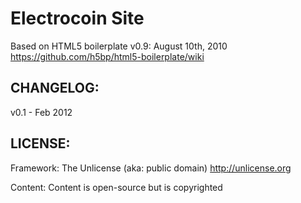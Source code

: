 #  Electrocoin Site
Based on HTML5 boilerplate v0.9: August 10th, 2010
https://github.com/h5bp/html5-boilerplate/wiki


## CHANGELOG:

v0.1 - Feb 2012

## LICENSE:

Framework: The Unlicense (aka: public domain) http://unlicense.org

Content: Content is open-source but is copyrighted

